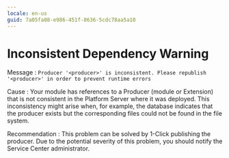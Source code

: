 ```yaml
---
locale: en-us
guid: 7a05fa08-e986-451f-8636-5cdc78aa5a10
---
```


# Inconsistent Dependency Warning

Message
:   `Producer '<producer>' is inconsistent. Please republish '<producer>' in order to prevent runtime errors`

Cause
:   Your module has references to a Producer (module or Extension) that is not consistent in the Platform Server where it was deployed. This inconsistency might arise when, for example, the database indicates that the producer exists but the corresponding files could not be found in the file system.

Recommendation
:   This problem can be solved by 1-Click publishing the producer. Due to the potential severity of this problem, you should notify the Service Center administrator.
